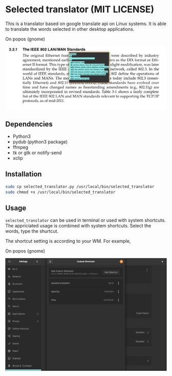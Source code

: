 # Selected translator (MIT LICENSE)

This is a translator based on google translate api on Linux systems. It is able to translate the words selected in other desktop applications.

On popos (gnome)

![Sceenshot of selected translator on popos](./pics/screenshot_popos.png)


## Dependencies

* Python3
* pydub (python3 package)
* ffmpeg
* tk or gtk or notify-send
* xclip


## Installation

```bash
sudo cp selected_translator.py /usr/local/bin/selected_translator
sudo chmod +x /usr/local/bin/selected_translator
```


## Usage

`selected_translator` can be used in terminal or used with system shortcuts. The appriciated usage is combined with system shortcuts. Select the words, type the shurtcut.

The shortcut setting is according to your WM. For example,

On popos (gnome)

![Adding shortcuts on popos](./pics/shortcut_popos.png)
